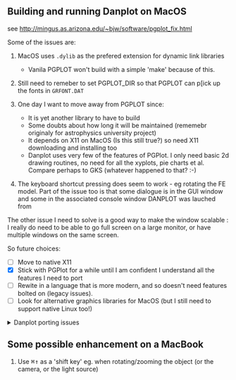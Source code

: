 ## Building and running Danplot on MacOS

see http://mingus.as.arizona.edu/~bjw/software/pgplot_fix.html

Some of the issues are:

  1. MacOS uses `.dylib` as the prefered extension for dynamic link libraries
      * Vanila PGPLOT won't build with a simple 'make' because of this.
  2. Still need to remeber to set PGPLOT_DIR so that PGPLOT can p[ick up the fonts in `GRFONT.DAT`
  3. One day I want to move away from PGPLOT since:
  
      * It is yet another library to have to build
      * Some doubts about how long it will be maintained (rememebr originaly for astrophysics university project)
      * It depends on X11 on MacOS (Is this still true?) so need X11 downloading and installing too
      * Danplot uses very few of the features of PGPlot. I only need basic 2d drawing routines, no need for all 
      the xyplots, pie charts et al. Compare perhaps to GKS (whatever happened to that? :-)
  4. The keyboard shortcut pressing does seem to work - eg rotating the FE model. Part of the issue too is that some dialogue is 
  in the GUI window and some in the associated console window DANPLOT was lauched from
  
The other issue I need to solve is a good way to make the window scalable : I really do need to be able to go full screen on a large monitor,
or have multiple windows on the same screen. 

So future choices:

- [ ] Move to native X11
- [x] Stick with PGPlot for a while until I am confident I understand all the features I need to port
- [ ] Rewite in a language that is more modern, and so doesn't need features bolted on (legacy issues).
- [ ] Look for alternative graphics libraries for MacOS (but I still need to support native Linux too!)

<details>
   <summary>Danplot porting issues</summary>
   <p>This is where I descibed the issues found in porting Danplot ot other platforms</p>
</details>

## Some possible enhancement on a MacBook

  1. Use <kbd>⌘↑</kbd> as a 'shift key' eg. when rotating/zooming the object (or the camera, or the light source)
